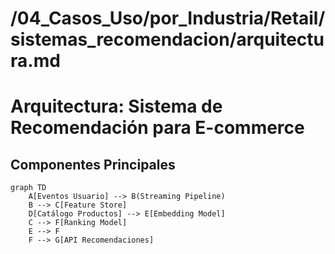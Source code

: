# /04_Casos_Uso/por_Industria/Retail/sistemas_recomendacion/arquitectura.md
# Arquitectura: Sistema de Recomendación para E-commerce

## Componentes Principales
```mermaid
graph TD
    A[Eventos Usuario] --> B(Streaming Pipeline)
    B --> C[Feature Store]
    D[Catálogo Productos] --> E[Embedding Model]
    C --> F[Ranking Model]
    E --> F
    F --> G[API Recomendaciones]